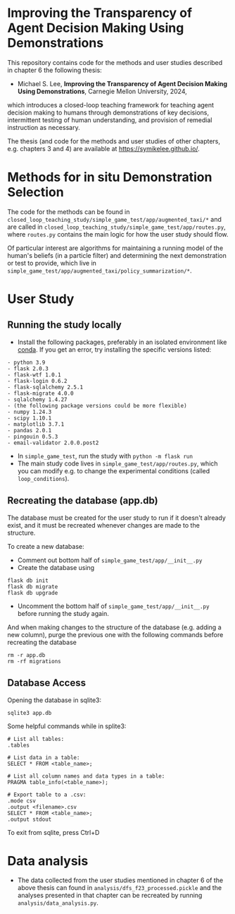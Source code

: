 # Improving the Transparency of Agent Decision Making Using Demonstrations

This repository contains code for the methods and user studies described in chapter 6 the following thesis: 

- Michael S. Lee, **Improving the Transparency of Agent Decision Making Using Demonstrations**, Carnegie Mellon University, 2024,

which introduces a closed-loop teaching framework for teaching agent decision making to humans through demonstrations of key decisions, intermittent testing of human understanding, and provision of remedial instruction as necessary.

The thesis (and code for the methods and user studies of other chapters, e.g. chapters 3 and 4) are available at https://symikelee.github.io/.

# Methods for in situ Demonstration Selection

The code for the methods can be found in `closed_loop_teaching_study/simple_game_test/app/augmented_taxi/*` and are called in `closed_loop_teaching_study/simple_game_test/app/routes.py`, where `routes.py` contains the main logic for how the user study should flow. 

Of particular interest are algorithms for maintaining a running model of the human's beliefs (in a particle filter) and determining the next demonstration or test to provide, which live in `simple_game_test/app/augmented_taxi/policy_summarization/*`.

# User Study

## Running the study locally
- Install the following packages, preferably in an isolated environment like [conda](https://conda.io/projects/conda/en/latest/user-guide/install/index.html). If you get an error, try installing the specific versions listed: 

```
- python 3.9
- flask 2.0.3
- flask-wtf 1.0.1
- flask-login 0.6.2
- flask-sqlalchemy 2.5.1
- flask-migrate 4.0.0
- sqlalchemy 1.4.27
- (the following package versions could be more flexible) 
- numpy 1.24.3
- scipy 1.10.1 
- matplotlib 3.7.1 
- pandas 2.0.1
- pingouin 0.5.3
- email-validator 2.0.0.post2
```
* In `simple_game_test`, run the study with `python -m flask run`
* The main study code lives in `simple_game_test/app/routes.py`, which you can modify e.g. to change the experimental conditions (called `loop_conditions`). 

## Recreating the database (app.db) 

The database must be created for the user study to run if it doesn't already exist, and it must be recreated whenever changes are made to the structure. 

To create a new database:

- Comment out bottom half of `simple_game_test/app/__init__.py` 
- Create the database using

```
flask db init
flask db migrate 
flask db upgrade
```

- Uncomment the bottom half of `simple_game_test/app/__init__.py` before running the study again. 

And when making changes to the structure of the database (e.g. adding a new column), purge the previous one with the following commands before recreating the database

```angular2html
rm -r app.db
rm -rf migrations
```

## Database Access

Opening the database in sqlite3:

```sqlite3 app.db```

Some helpful commands while in splite3:

```
# List all tables:
.tables

# List data in a table:
SELECT * FROM <table_name>;

# List all column names and data types in a table:
PRAGMA table_info(<table_name>);

# Export table to a .csv:
.mode csv
.output <filename>.csv
SELECT * FROM <table_name>;
.output stdout
```

To exit from sqlite, press Ctrl+D

# Data analysis

* The data collected from the user studies mentioned in chapter 6 of the above thesis can found in `analysis/dfs_f23_processed.pickle` and the analyses presented in that chapter can be recreated by running `analysis/data_analysis.py`.
